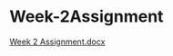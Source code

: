 # Week-2Assignment

[Week 2 Assignment.docx](https://github.com/user-attachments/files/16116712/Week.2.Assignment.docx)
